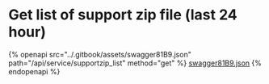 # Get list of support zip file (last 24 hour)

{% openapi src="../.gitbook/assets/swagger81B9.json" path="/api/service/supportzip_list" method="get" %}
[swagger81B9.json](../.gitbook/assets/swagger81B9.json)
{% endopenapi %}

